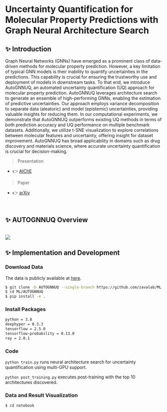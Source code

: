 # Uncertainty Quantification for Molecular Property Predictions with Graph Neural Architecture Search

## ✨ Introduction
Graph Neural Networks (GNNs) have emerged as a prominent class of data-driven methods for molecular property prediction. However, a key limitation of typical GNN models is their inability to quantify uncertainties in the predictions. This capability is crucial for ensuring the trustworthy use and deployment of models in downstream tasks. To that end, we introduce AutoGNNUQ, an automated uncertainty quantification (UQ) approach for molecular property prediction. AutoGNNUQ leverages architecture search to generate an ensemble of high-performing GNNs, enabling the estimation of predictive uncertainties. Our approach employs variance decomposition to separate data (aleatoric) and model (epistemic) uncertainties, providing valuable insights for reducing them. In our computational experiments, we demonstrate that AutoGNNUQ outperforms existing UQ methods in terms of both prediction accuracy and UQ performance on multiple benchmark datasets. Additionally, we utilize t-SNE visualization to explore correlations between molecular features and uncertainty, offering insight for dataset improvement. AutoGNNUQ has broad applicability in domains such as drug discovery and materials science, where accurate uncertainty quantification is crucial for decision-making.
<br />

> Presentation

- 👉 [AIChE](https://drive.google.com/file/d/1DFC_-jh8x_qYjCub839b4cb4Fi4IlT6n/view?usp=sharing)

> Paper

- 👉 [arXiv](https://doi.org/10.48550/arXiv.2307.10438)


<br /> 

## ✨ AUTOGNNUQ Overview
<br />
<img src="./website/graphical_abstract.png" />
<br />

## ✨ Implementation and Development

### Download Data
The data is publicly available at [here](https://drive.google.com/drive/folders/1lTG0aoY68D_yYBB7FCDlxpgmvPZbjW0u?usp=sharing).

```bash
$ git clone -b AUTOGNNUQ --single-branch https://github.com/zavalab/ML.git
$ cd ML/AUTOGNNUQ
$ pip install -e .
```

### Install Packages
```bash
python = 3.8
deephyper = 0.3.3
tensorflow = 2.5.0
tensorflow-probability = 0.13.0
ray = 2.0.1
```

### Code
`python train.py` runs neural architecture search for uncertainty quantification using multi-GPU support.

`python post_training.py` executes post-training with the top 10 architectures discovered.

### Data and Result Visualization
```bash
$ cd notebook
```